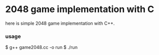 # 2048 game implementation with C
  
  here is simple 2048 game implementation with C++. 
  
  ### usage
  $ g++ game2048.cc -o run
  $ ./run
  
  
